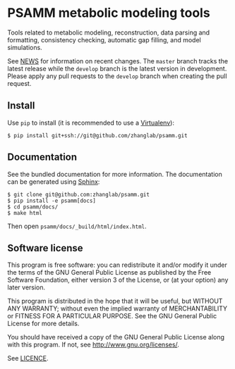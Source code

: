 PSAMM metabolic modeling tools
==============================

Tools related to metabolic modeling, reconstruction, data parsing and
formatting, consistency checking, automatic gap filling, and model simulations.

See [NEWS](NEWS.md) for information on recent changes. The `master` branch
tracks the latest release while the `develop` branch is the latest version in
development. Please apply any pull requests to the `develop` branch when
creating the pull request.

Install
-------

Use `pip` to install (it is recommended to use a
[Virtualenv](https://virtualenv.pypa.io/)):

``` shell
$ pip install git+ssh://git@github.com/zhanglab/psamm.git
```

Documentation
-------------

See the bundled documentation for more information. The documentation can be
generated using [Sphinx](http://sphinx-doc.org/):

``` shell
$ git clone git@github.com:zhanglab/psamm.git
$ pip install -e psamm[docs]
$ cd psamm/docs/
$ make html
```

Then open `psamm/docs/_build/html/index.html`.

Software license
----------------

This program is free software: you can redistribute it and/or modify
it under the terms of the GNU General Public License as published by
the Free Software Foundation, either version 3 of the License, or
(at your option) any later version.

This program is distributed in the hope that it will be useful,
but WITHOUT ANY WARRANTY; without even the implied warranty of
MERCHANTABILITY or FITNESS FOR A PARTICULAR PURPOSE.  See the
GNU General Public License for more details.

You should have received a copy of the GNU General Public License
along with this program.  If not, see <http://www.gnu.org/licenses/>.

See [LICENCE](LICENSE).
